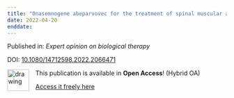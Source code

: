 ```yaml
---
title: "Onasemnogene abeparvovec for the treatment of spinal muscular atrophy."
date: 2022-04-20
enddate:
---
```


Published in: *Expert opinion on biological therapy*

DOI: [10.1080/14712598.2022.2066471](https://doi.org/10.1080/14712598.2022.2066471)

<img src="https://upload.wikimedia.org/wikipedia/commons/thumb/7/77/Open_Access_logo_PLoS_transparent.svg/800px-Open_Access_logo_PLoS_transparent.svg.png" alt="drawing" width="50" align="left"/> &nbsp;&nbsp;&nbsp;This publication is available in **Open Access**! (Hybrid OA)

&nbsp;&nbsp;&nbsp;<a href="https://www.tandfonline.com/doi/pdf/10.1080/14712598.2022.2066471?needAccess=true">Access it freely here</a>


